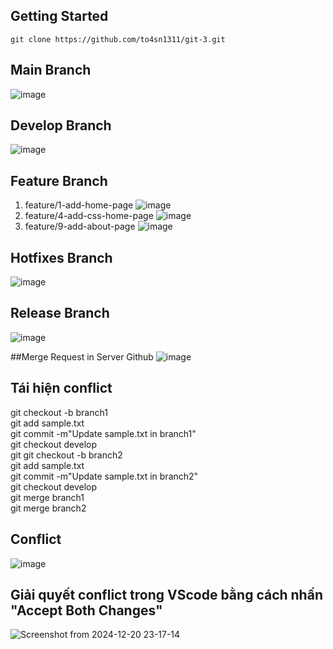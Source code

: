 ## Getting Started
`git clone https://github.com/to4sn1311/git-3.git`

## Main Branch
![image](https://github.com/user-attachments/assets/8a978d1f-88b1-492a-aaee-1ebfd3eccf92)

## Develop Branch
![image](https://github.com/user-attachments/assets/de588b05-83c9-47b7-837b-ee6a7f84b524)

## Feature Branch
1. feature/1-add-home-page
   ![image](https://github.com/user-attachments/assets/a288d813-6549-4926-beae-f4a9ff94d5f7)
2. feature/4-add-css-home-page
   ![image](https://github.com/user-attachments/assets/56aa9e91-38f2-4a98-944d-eb4e488d59e7)
3. feature/9-add-about-page
   ![image](https://github.com/user-attachments/assets/9c2a62d0-cb87-4693-b3f5-20765a606e50)

## Hotfixes Branch
![image](https://github.com/user-attachments/assets/d1a73b29-8dd8-466c-9d9b-509778a9d5d3)

## Release Branch
![image](https://github.com/user-attachments/assets/29b91340-7880-4bbe-be16-4402cfe35338)

##Merge Request in Server Github
![image](https://github.com/user-attachments/assets/8ff8b914-77eb-4518-82c6-eea8957b940b)

## Tái hiện conflict
git checkout -b branch1 </br>
git add sample.txt</br>
git commit -m"Update sample.txt in branch1"</br>
git checkout develop</br>
git git checkout -b branch2</br>
git add sample.txt</br>
git commit -m"Update sample.txt in branch2"</br>
git checkout develop </br>
git merge branch1</br>
git merge branch2</br>
## Conflict
![image](https://github.com/user-attachments/assets/600cd107-e3bd-44c4-a17f-ec8265cef680)

## Giải quyết conflict trong VScode bằng cách nhấn "Accept Both Changes"
![Screenshot from 2024-12-20 23-17-14](https://github.com/user-attachments/assets/98138c7c-89c8-4de9-8eaa-990d84f15d7d)
